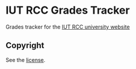 # IUT RCC Grades Tracker

Grades tracker for the [IUT RCC university website](https://iut-rcc-intranet.univ-reims.fr/)

## Copyright

See the [license](/LICENSE).
